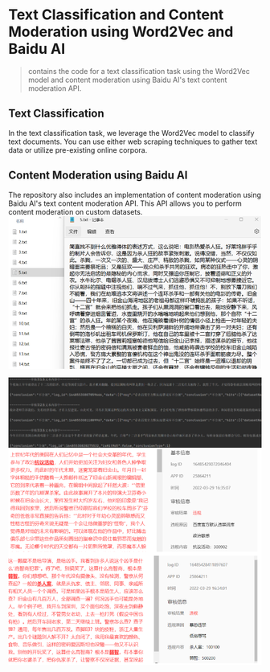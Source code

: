 # Text Classification and Content Moderation using Word2Vec and Baidu AI
> contains the code for a text classification task using the Word2Vec model and content moderation using Baidu AI's text content moderation API.

## Text Classification
In the text classification task, we leverage the Word2Vec model to classify text documents. You can use either web scraping techniques to gather text data or utilize pre-existing online corpora.

## Content Moderation using Baidu AI
The repository also includes an implementation of content moderation using Baidu AI's text content moderation API. This API allows you to perform content moderation on custom datasets.
<img src="https://github.com/Lxt115/Text-Classification-and-Content-Moderation/blob/main/image/1.png" width="1000"/>

<img src="https://github.com/Lxt115/Text-Classification-and-Content-Moderation/blob/main/image/2.jpg" width="1000"/>

<img src="https://github.com/Lxt115/Text-Classification-and-Content-Moderation/blob/main/image/3.jpg" width="1000"/>
